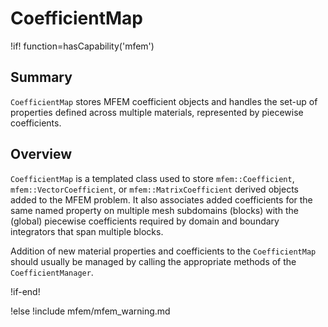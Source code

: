 # CoefficientMap

!if! function=hasCapability('mfem')

## Summary

`CoefficientMap` stores MFEM coefficient objects and handles the
set-up of properties defined
across multiple materials, represented by piecewise coefficients.

## Overview

`CoefficientMap` is a templated class used to store `mfem::Coefficient`, `mfem::VectorCoefficient`, or
`mfem::MatrixCoefficient` derived objects added to the MFEM problem. It also associates added
coefficients for the same named property on multiple mesh subdomains (blocks) with the (global)
piecewise coefficients required by domain and boundary integrators that span multiple blocks.

Addition of new material properties and coefficients to the `CoefficientMap` should usually be managed
by calling the appropriate methods of the `CoefficientManager`.

!if-end!

!else
!include mfem/mfem_warning.md
